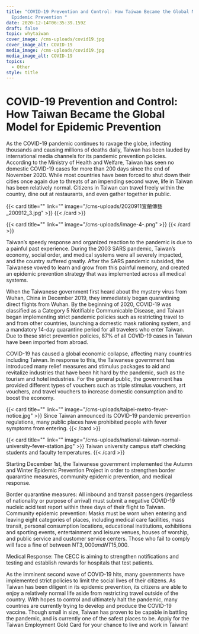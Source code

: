 ```yaml
---
title: "COVID-19 Prevention and Control: How Taiwan Became the Global Model for
  Epidemic Prevention "
date: 2020-12-14T06:35:39.159Z
draft: false
topic: whytaiwan
cover_image: /cms-uploads/covid19.jpg
cover_image_alt: COVID-19
media_image: /cms-uploads/covid19.jpg
media_image_alt: COVID-19
topics:
  - Other
style: title
---
```

# COVID-19 Prevention and Control: How Taiwan Became the Global Model for Epidemic Prevention

As the COVID-19 pandemic continues to ravage the globe, infecting thousands and causing millions of deaths daily, Taiwan has been lauded by international media channels for its pandemic prevention policies. According to the Ministry of Health and Welfare, Taiwan has seen no domestic COVID-19 cases for more than 200 days since the end of November 2020. While most countries have been forced to shut down their cities once again due to threats of an impending second wave, life in Taiwan has been relatively normal. Citizens in Taiwan can travel freely within the country, dine out at restaurants, and even gather together in public.  

{{< card title="<!-- This text will never be seen -->" link="" image="/cms-uploads/2020911宜蘭傳藝_200912_3.jpg" >}}
{{< /card >}}

{{< card title="<!-- This text will never be seen -->" link="" image="/cms-uploads/image-4-.png" >}}
{{< /card >}}

Taiwan’s speedy response and organized reaction to the pandemic is due to a painful past experience. During the 2003 SARS pandemic, Taiwan’s economy, social order, and medical systems were all severely impacted, and the country suffered greatly. After the SARS pandemic subsided, the Taiwanese vowed to learn and grow from this painful memory, and created an epidemic prevention strategy that was implemented across all medical systems. 

When the Taiwanese government first heard about the mystery virus from Wuhan, China in December 2019, they immediately began quarantining direct flights from Wuhan. By the beginning of 2020, COVID-19 was classified as a Category 5 Notifiable Communicable Disease, and Taiwan began implementing strict pandemic policies such as restricting travel to and from other countries, launching a domestic mask rationing system, and a mandatory 14-day quarantine period for all travelers who enter Taiwan. Due to these strict prevention policies, 87% of all COVID-19 cases in Taiwan have been imported from abroad. 

COVID-19 has caused a global economic collapse, affecting many countries including Taiwan. In response to this, the Taiwanese government has introduced many relief measures and stimulus packages to aid and revitalize industries that have been hit hard by the pandemic, such as the tourism and hotel industries. For the general public, the government has provided different types of vouchers such as triple stimulus vouchers, art vouchers, and travel vouchers to increase domestic consumption and to boost the economy. 

{{< card title="<!-- This text will never be seen -->" link="" image="/cms-uploads/taipei-metro-fever-notice.jpg" >}}
Since Taiwan announced its COVID-19 pandemic prevention regulations, many public places have prohibited people with fever symptoms from entering.
{{< /card >}}

{{< card title="<!-- This text will never be seen -->" link="" image="/cms-uploads/national-taiwan-normal-university-fever-station.jpg" >}}
Taiwan university campus staff checking students and faculty temperatures.
{{< /card >}}

Starting December 1st, the Taiwanese government implemented the Autumn and Winter Epidemic Prevention Project in order to strengthen border quarantine measures, community epidemic prevention, and medical response. 

Border quarantine measures: All inbound and transit passengers (regardless of nationality or purpose of arrival) must submit a negative COVID-19 nucleic acid test report within three days of their flight to Taiwan. 
Community epidemic prevention: Masks must be worn when entering and leaving eight categories of places, including medical care facilities, mass transit, personal consumption locations, educational institutions, exhibitions and sporting events, entertainment and leisure venues, houses of worship, and public service and customer service centers. Those who fail to comply will face a fine of between NT$3,000 and NT$15,000. 

Medical Response: The CECC is aiming to strengthen notifications and testing and establish rewards for hospitals that test patients.

As the imminent second wave of COVID-19 hits, many governments have implemented strict policies to limit the social lives of their citizens. As Taiwan has been diligent in its epidemic prevention, its citizens are able to enjoy a relatively normal life aside from restricting travel outside of the country. With hopes to control and ultimately halt the pandemic, many countries are currently trying to develop and produce the COVID-19 vaccine. Though small in size, Taiwan has proven to be capable in battling the pandemic, and is currently one of the safest places to be. Apply for the Taiwan Employment Gold Card for your chance to live and work in Taiwan!